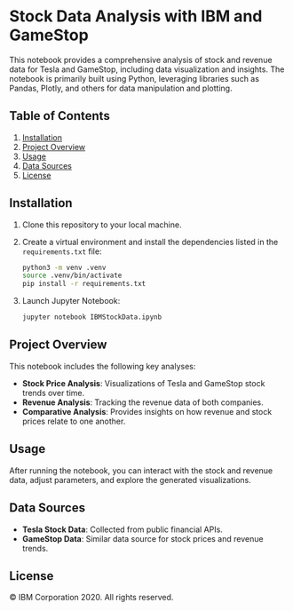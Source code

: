 # Stock Data Analysis with IBM and GameStop

This notebook provides a comprehensive analysis of stock and revenue data for Tesla and GameStop, including data visualization and insights. The notebook is primarily built using Python, leveraging libraries such as Pandas, Plotly, and others for data manipulation and plotting.

## Table of Contents

1. [Installation](#installation)
2. [Project Overview](#project-overview)
3. [Usage](#usage)
4. [Data Sources](#data-sources)
5. [License](#license)

## Installation

1. Clone this repository to your local machine.
2. Create a virtual environment and install the dependencies listed in the `requirements.txt` file:

    ```bash
    python3 -m venv .venv
    source .venv/bin/activate
    pip install -r requirements.txt
    ```

3. Launch Jupyter Notebook:

    ```bash
    jupyter notebook IBMStockData.ipynb
    ```

## Project Overview

This notebook includes the following key analyses:
- **Stock Price Analysis**: Visualizations of Tesla and GameStop stock trends over time.
- **Revenue Analysis**: Tracking the revenue data of both companies.
- **Comparative Analysis**: Provides insights on how revenue and stock prices relate to one another.

## Usage

After running the notebook, you can interact with the stock and revenue data, adjust parameters, and explore the generated visualizations.

## Data Sources

- **Tesla Stock Data**: Collected from public financial APIs.
- **GameStop Data**: Similar data source for stock prices and revenue trends.

## License

© IBM Corporation 2020. All rights reserved.
